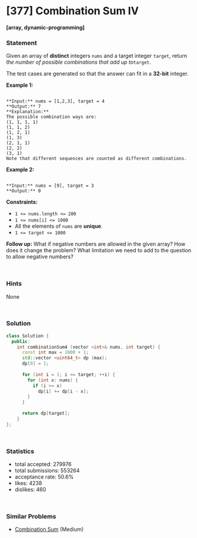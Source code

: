 # [377] Combination Sum IV

**[array, dynamic-programming]**

### Statement

Given an array of **distinct** integers `nums` and a target integer `target`, return *the number of possible combinations that add up to*`target`.

The test cases are generated so that the answer can fit in a **32-bit** integer.


**Example 1:**

```

**Input:** nums = [1,2,3], target = 4
**Output:** 7
**Explanation:**
The possible combination ways are:
(1, 1, 1, 1)
(1, 1, 2)
(1, 2, 1)
(1, 3)
(2, 1, 1)
(2, 2)
(3, 1)
Note that different sequences are counted as different combinations.

```

**Example 2:**

```

**Input:** nums = [9], target = 3
**Output:** 0

```

**Constraints:**
* `1 <= nums.length <= 200`
* `1 <= nums[i] <= 1000`
* All the elements of `nums` are **unique**.
* `1 <= target <= 1000`


**Follow up:** What if negative numbers are allowed in the given array? How does it change the problem? What limitation we need to add to the question to allow negative numbers?

<br>

### Hints

None

<br>

### Solution

```cpp
class Solution {
  public:
    int combinationSum4 (vector <int>& nums, int target) {
      const int max = 1000 + 1;
      std::vector <uint64_t> dp (max);
      dp[0] = 1;
      
      for (int i = 1; i <= target; ++i) {
        for (int x: nums) {
          if (i >= x)
            dp[i] += dp[i - x];
        }
      }
      
      return dp[target];
    }
};
```

<br>

### Statistics

- total accepted: 279976
- total submissions: 553264
- acceptance rate: 50.6%
- likes: 4238
- dislikes: 460

<br>

### Similar Problems

- [Combination Sum](https://leetcode.com/problems/combination-sum) (Medium)
